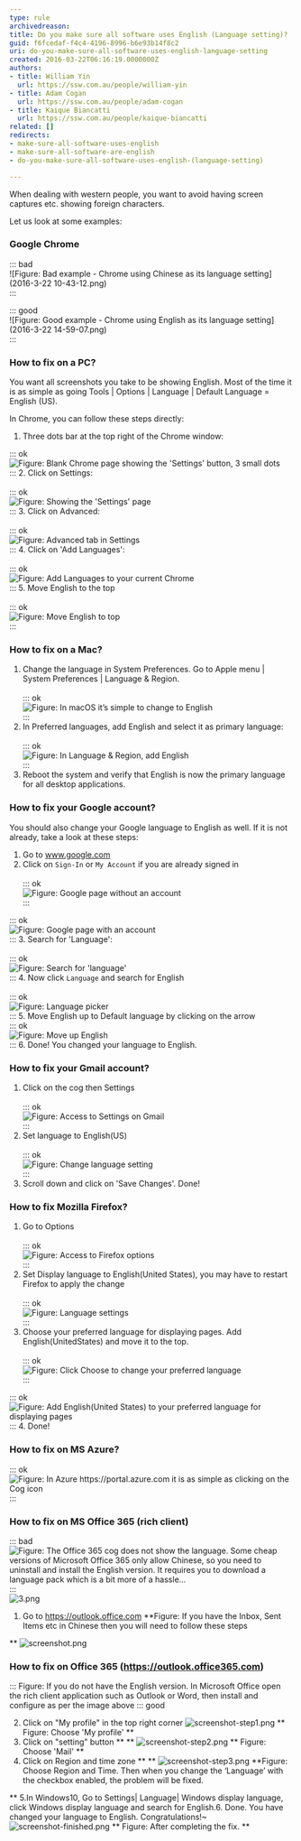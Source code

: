 ```yaml
---
type: rule
archivedreason: 
title: Do you make sure all software uses English (Language setting)?
guid: f6fcedaf-f4c4-4196-8996-b6e93b14f8c2
uri: do-you-make-sure-all-software-uses-english-language-setting
created: 2016-03-22T06:16:19.0000000Z
authors:
- title: William Yin
  url: https://ssw.com.au/people/william-yin
- title: Adam Cogan
  url: https://ssw.com.au/people/adam-cogan
- title: Kaique Biancatti
  url: https://ssw.com.au/people/kaique-biancatti
related: []
redirects:
- make-sure-all-software-uses-english
- make-sure-all-software-are-english
- do-you-make-sure-all-software-uses-english-(language-setting)

---
```


When dealing with western people, you want to avoid having screen captures etc. showing foreign characters.

Let us look at some examples:

<!--endintro-->

### Google Chrome

::: bad  
![Figure: Bad example - Chrome using Chinese as its language setting](2016-3-22 10-43-12.png)  
:::  

::: good  
![Figure: Good example - Chrome using English as its language setting](2016-3-22 14-59-07.png)  
:::  

### How to fix on a PC?


You want all screenshots you take to be showing English. Most of the time it is as simple as going Tools | Options | Language | Default Language = English (US).

In Chrome, you can follow these steps directly:

1. Three dots bar at the top right of the Chrome window: <br>          

::: ok  
![Figure: Blank Chrome page showing the 'Settings' button, 3 small dots](chroooome.jpg)  
:::
2. Click on Settings: <br>      
::: ok  
![Figure: Showing the 'Settings' page](ssw12.png)  
:::
3. Click on Advanced: <br>      
::: ok  
![Figure: Advanced tab in Settings](ssw13.png)  
:::
4. Click on 'Add Languages': <br>      
::: ok  
![Figure: Add Languages to your current Chrome](ssw14.png)  
:::
5. Move English to the top <br>      
::: ok  
![Figure: Move English to top](ChromeEnOnTop.png)  
:::


### How to fix on a Mac?

1. Change the language in System Preferences. Go to Apple menu | System Preferences | Language & Region. <br>      
::: ok  
![Figure: In macOS it’s simple to change to English](WX20180906-111514@2x.png)  
:::
2. In Preferred languages, add English and select it as primary language: <br>      
::: ok  
![Figure: In Language & Region, add English](ssw1.png)  
:::
3. Reboot the system and verify that English is now the primary language for all desktop applications.


### How to fix your Google account?

You should also change your Google language to English as well. If it is not already, take a look at these steps:

1. Go to www.google.com
2. Click on `Sign-In` or `My Account` if you are already signed in <br>      
::: ok  
![Figure: Google page without an account](ssw1.png)  
:::  

::: ok  
![Figure: Google page with an account](ssw2.png)  
:::
3. Search for 'Language': <br>      
::: ok  
![Figure: Search for 'language'](GoogleAccountSearch.png)  
:::
4. Now click `Language` and search for English <br>      
::: ok  
![Figure: Language picker](GoogleAccountAdd.png)  
:::
5. Move English up to Default language by clicking on the arrow<br>
::: ok  
![Figure: Move up English](GoogleAccountMoveUp.png)  
:::
6. Done! You changed your language to English.


### How to fix your Gmail account?

1. Click on the cog then Settings <br>      
::: ok  
![Figure: Access to Settings on Gmail](Gmail1.png)  
:::
2. Set language to English(US) <br>      
::: ok  
![Figure: Change language setting](Gmail2.png)  
:::
3. Scroll down and click on 'Save Changes'. Done!


### How to fix Mozilla Firefox?


1. Go to Options <br>      
::: ok  
![Figure: Access to Firefox options](Firefox1.png)  
:::
2. Set Display language to English(United States), you may have to restart Firefox to apply the change <br>      
::: ok  
![Figure: Language settings](Firefox2.png)  
:::
3. Choose your preferred language for displaying pages. Add English(UnitedStates) and move it to the top. <br>      
::: ok  
![Figure: Click Choose to change your preferred language](Firefox3a.png)  
:::  

::: ok  
![Figure: Add English(United States) to your preferred language for displaying pages](Firefox3.png)  
:::
4. Done!


### How to fix on MS Azure?

::: ok  
![Figure: In Azure https://portal.azure.com it is as simple as clicking on the Cog icon](Azure.png)  
:::  

### How to fix on MS Office 365 (rich client)



::: bad  
![Figure: The Office 365 cog does not show the language. Some cheap versions of Microsoft Office 365 only allow Chinese, so you need to uninstall and install the English version. It requires you to download a language pack which is a bit more of a hassle...](office365.png)  
:::  
![3.png](3.png)

1. Go to https://outlook.office.com **Figure: If you have the Inbox, Sent Items etc in Chinese then you will need to follow these steps

** ![screenshot.png](screenshot.png)
### How to fix on Office 365 (https://outlook.office365.com)




:::
Figure: If you do not have the English version. In Microsoft Office open the rich client application such as Outlook or Word, then install and configure as per the image above
::: good

2. Click on "My profile" in the top right corner
![screenshot-step1.png](screenshot-step1.png)
 ** Figure: Choose 'My profile' ** 
3. Click on "setting" button ** 
 ** ![screenshot-step2.png](screenshot-step2.png) ** Figure: Choose 'Mail' ** 
4. Click on Region and time zone ** 
 ** ![screenshot-step3.png](screenshot-step3.png) **Figure: Choose Region and Time. Then when you change the ‘Language’ with the checkbox enabled, the problem will be fixed.

** 
5.In Windows10, Go to Settings| Language| Windows display language, click Windows display language and search for English.6. Done. You have changed your language to English. Congratulations!~![screenshot-finished.png](screenshot-finished.png)
 ** Figure: After completing the fix. 
**
